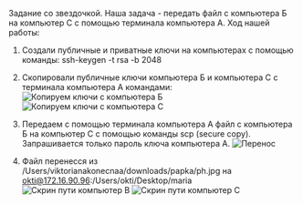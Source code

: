 Задание со звездочкой. 
Наша задача - передать файл с компьютера Б на компьютер С с помощью терминала компьютера А.
Ход нашей работы:
1. Создали публичные и приватные ключи на компьютерах с помощью команды:
   ssh-keygen -t rsa -b 2048
2. Скопировали публичные ключи компьютера Б и компьютера С с терминала компьютера А командами:
   ![Копируем ключи с компьютера Б](https://github.com/Vikttrr/zenit_cloud_service/assets/112972915/cdd87aa5-5161-4a15-bb19-4d83950895fa)
   ![Копируем ключи с компьютера С](https://github.com/Vikttrr/zenit_cloud_service/assets/112972915/85295181-2bfe-459f-8e7c-0370002b223a)

3. Передаем с помощью терминала компьютера А файл с компьютера Б на компьютер С с помощью команды scp (secure copy). Запрашивается только пароль ключа компьютера А.
   ![Перенос](https://github.com/Vikttrr/zenit_cloud_service/assets/112972915/6e1c2990-f986-4253-b3df-4b970bc2ab73)

4. Файл перенесся из /Users/viktorianakonecnaa/downloads/papka/ph.jpg на okti@172.16.90.96:/Users/okti/Desktop/maria
   ![Скрин пути компьютер В](https://github.com/Vikttrr/zenit_cloud_service/assets/112972915/22d14859-f4e3-465f-b271-2822d538d8b4)
   ![Скрин пути компьютер C](https://github.com/Vikttrr/zenit_cloud_service/assets/112824681/82e914eb-3593-46e0-a78e-496b398869cb)


   



   

